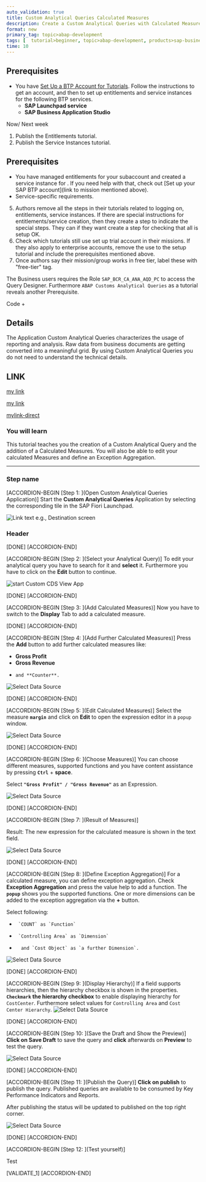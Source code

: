 ```yaml
---
auto_validation: true
title: Custom Analytical Queries Calculated Measures
description: Create a Custom Analytical Queries with Calculated Measures.
format: new
primary_tag: topic>abap-development
tags: [  tutorial>beginner, topic>abap-development, products>sap-business-technology-platform, products>sap-btp\\, kyma-runtime  ]
time: 10
---
```






## Prerequisites  
- You have [Set Up a BTP Account for Tutorials](group.btp-setup). Follow the instructions to get an account, and then to set up entitlements and service instances for the following BTP services.
    - **SAP Launchpad service**
    - **SAP Business Application Studio**




Now/ Next week
1.	Publish the Entitlements tutorial.
2.	Publish the Service Instances tutorial.

## Prerequisites
- You have managed entitlements for your subaccount and created a service instance for <SERVICE NAME>. If you need help with that, check out [Set up your SAP BTP account](link to mission mentioned above).
- Service-specific requirements.
5.	Authors remove all the steps in their tutorials related to logging on, entitlements, service instances. If there are special instructions for entitlements/service creation, then they create a step to indicate the special steps. They can if they want create a step for checking that all is setup OK.
6.	Check which tutorials still use set up trial account in their missions. If they also apply to enterprise accounts, remove the use to the setup tutorial and include the prerequisites mentioned above.
7.	Once authors say their mission/group works in free tier, label these with "free-tier" tag.








The Business users requires the Role `SAP_BCR_CA_ANA_AQD_PC` to access the Query Designer.
Furthermore `ABAP Customs Analytical Queries` as a tutorial reveals another Prerequisite.

Code &#x2B;

## Details
The Application Custom Analytical Queries characterizes the usage of reporting and analysis.
Raw data from business documents are getting converted into a meaningful grid.
By using Custom Analytical Queries you do not need to understand the technical details.

## LINK

[my link](costcenter.png)

[my link](mytext.png)

[mylink-direct](https://raw.githubusercontent.com/SAPDocuments/Tutorials-Contribution/master/tutorials/aa-test/mytext.txt)


### You will learn  
This tutorial teaches you the creation of a Custom Analytical Query and the addition of a Calculated Measures. You will also be able to edit your calculated Measures and define an Exception Aggregation.

---

### Step name
[ACCORDION-BEGIN [Step 1: ](Open Custom Analytical Queries Application)]
Start the **Custom Analytical Queries** Application by selecting the corresponding tile in the SAP Fiori Launchpad.

![Link text e.g., Destination screen](../aaa-test-conditional/444444.png)

### Header

[DONE]
[ACCORDION-END]

[ACCORDION-BEGIN [Step 2: ](Select your Analytical Query)]
To edit your analytical query you have to search for it and **select** it.
Furthermore you have to click on the **Edit** button to continue.

![start Custom CDS View App](select.png)

[DONE]
[ACCORDION-END]

[ACCORDION-BEGIN [Step 3: ](Add Calculated Measures)]
Now you have to switch to the **Display** Tab to add a calculated measure.


[DONE]
[ACCORDION-END]

[ACCORDION-BEGIN [Step 4: ](Add Further Calculated Measures)]
Press the **Add** button to add further calculated measures like:

-    **Gross Profit**
-    **Gross Revenue**
-     and **Counter**.

![Select Data Source](further-measures.png)

[DONE]
[ACCORDION-END]

[ACCORDION-BEGIN [Step 5: ](Edit Calculated Measures)]
Select the measure **`margin`** and click on **Edit** to open the expression editor in a `popup` window.

![Select Data Source](calculated-measures2.png)

[DONE]
[ACCORDION-END]

[ACCORDION-BEGIN [Step 6: ](Choose Measures)]
You can choose different measures, supported functions and you have content assistance by pressing **`Ctrl`** + **space**.

Select **`"Gross Profit" / "Gross Revenue"`** as an Expression.

![Select Data Source](calculated-measures3.png)

[DONE]
[ACCORDION-END]

[ACCORDION-BEGIN [Step 7: ](Result of Measures)]

Result:
The new expression for the calculated measure is shown in the text field.

![Select Data Source](calculated-measures4.png)

[DONE]
[ACCORDION-END]

[ACCORDION-BEGIN [Step 8: ](Define Exception Aggregation)]
For a calculated measure, you can define exception aggregation. Check **Exception Aggregation** and press the value help to add a function. The **`popup`** shows you the supported functions. One or more dimensions can be added to the exception aggregation via the **+** button.

Select following:

-      `COUNT` as `Function`
-      `Controlling Area` as `Dimension`
-       and `Cost Object` as `a further Dimension`.

![Select Data Source](calculated-measures5.png)

[DONE]
[ACCORDION-END]

[ACCORDION-BEGIN [Step 9: ](Display Hierarchy)]
If a field supports hierarchies, then the hierarchy checkbox is shown in the properties.
**`Checkmark` the hierarchy checkbox** to enable displaying hierarchy for `CostCenter`.
Furthermore select values for `Controlling Area` and `Cost Center Hierarchy`.
![Select Data Source](costcenter.png)

[DONE]
[ACCORDION-END]

[ACCORDION-BEGIN [Step 10: ](Save the Draft and Show the Preview)]
**Click on Save Draft** to save the query and **click** afterwards on **Preview** to test the query.

![Select Data Source](save.png)

[DONE]
[ACCORDION-END]

[ACCORDION-BEGIN [Step 11: ](Publish the Query)]
**Click on publish** to publish the query. Published queries are available to be consumed by Key Performance Indicators and Reports.  

After publishing the status will be updated to published on the top right corner.

![Select Data Source](publish.png)

[DONE]
[ACCORDION-END]

[ACCORDION-BEGIN [Step 12: ](Test yourself)]

Test

[VALIDATE_1]
[ACCORDION-END]

